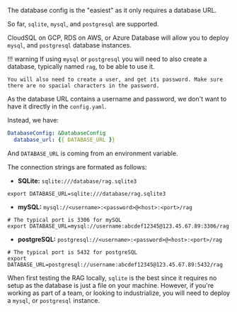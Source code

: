 The database config is the "easiest" as it only requires a database URL.

So far, `sqlite`, `mysql`, and `postgresql` are supported.

CloudSQL on GCP, RDS on AWS, or Azure Database will allow you to deploy `mysql`, and `postgresql` database instances.

!!! warning
    If using `mysql` or `postgresql` you will need to also create a database, typically named `rag`, to be able to use it.

    You will also need to create a user, and get its password. Make sure there are no spacial characters in the password.


As the database URL contains a username and password, we don't want to have it directly in the `config.yaml`.

Instead, we have:
```yaml
DatabaseConfig: &DatabaseConfig
  database_url: {{ DATABASE_URL }}
```

And `DATABASE_URL` is coming from an environment variable.

The connection strings are formated as follows:

- **SQLite:** `sqlite:///database/rag.sqlite3`
```shell
export DATABASE_URL=sqlite:///database/rag.sqlite3
```

- **mySQL:** `mysql://<username>:<password>@<host>:<port>/rag`
```shell
# The typical port is 3306 for mySQL
export DATABASE_URL=mysql://username:abcdef12345@123.45.67.89:3306/rag
```

- **postgreSQL:** `postgresql://<username>:<password>@<host>:<port>/rag`
```shell
# The typical port is 5432 for postgreSQL
export DATABASE_URL=postgresql://username:abcdef12345@123.45.67.89:5432/rag
```

When first testing the RAG locally, `sqlite` is the best since it requires no setup as the database is just a file on your machine. However, if you're working as part of a team, or looking to industrialize, you will need to deploy a `mysql`, or `postgresql` instance.
